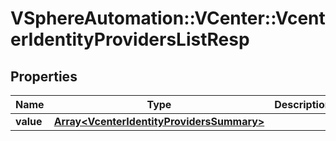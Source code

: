 # VSphereAutomation::VCenter::VcenterIdentityProvidersListResp

## Properties
Name | Type | Description | Notes
------------ | ------------- | ------------- | -------------
**value** | [**Array&lt;VcenterIdentityProvidersSummary&gt;**](VcenterIdentityProvidersSummary.md) |  | 


